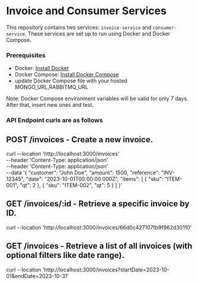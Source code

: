 # Invoice and Consumer Services

This repository contains two services: `invoice-service` and `consumer-service`. These services are set up to run using Docker and Docker Compose.


### Prerequisites

- Docker: [Install Docker](https://docs.docker.com/get-docker/)
- Docker Compose: [Install Docker Compose](https://docs.docker.com/compose/install/)
- update Docker Compose  file with your hosted MONGO_URL,RABBITMQ_URL

Note: Docker Compose environment variables will be valid for only 7 days. After that, insert new ones and test.

### API Endpoint curls are as follows

## POST /invoices - Create a new invoice.
curl --location 'http://localhost:3000/invoices' \
--header 'Content-Type: application/json' \
--header 'Content-Type: application/json' \
--data '{
    "customer": "John Doe",
    "amount": 1500,
    "reference": "INV-12345",
    "date": "2023-10-01T00:00:00.000Z",
    "items": [
        {
            "sku": "ITEM-001",
            "qt": 2
        },
        {
            "sku": "ITEM-002",
            "qt": 5
        }
    ]
}'

## GET /invoices/:id - Retrieve a specific invoice by ID.
curl --location 'http://localhost:3000/invoices/66d0c427107fb9f962d30110'

## GET /invoices - Retrieve a list of all invoices (with optional filters like date range).
curl --location 'http://localhost:3000/invoices?startDate=2023-10-01&endDate=2023-10-31'





